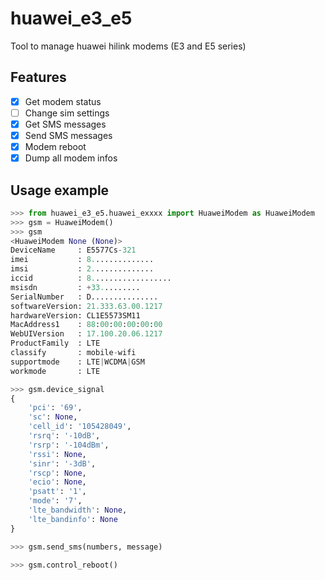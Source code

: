 # huawei_e3_e5
Tool to manage huawei hilink modems (E3 and E5 series)


## Features

- [x] Get modem status
- [ ] Change sim settings
- [x] Get SMS messages
- [x] Send SMS messages
- [x] Modem reboot
- [x] Dump all modem infos

## Usage example

```python
>>> from huawei_e3_e5.huawei_exxxx import HuaweiModem as HuaweiModem
>>> gsm = HuaweiModem()
>>> gsm
<HuaweiModem None (None)>
DeviceName     : E5577Cs-321
imei           : 8..............
imsi           : 2..............
iccid          : 8..................
msisdn         : +33.........
SerialNumber   : D...............
softwareVersion: 21.333.63.00.1217
hardwareVersion: CL1E5573SM11
MacAddress1    : 88:00:00:00:00:00
WebUIVersion   : 17.100.20.06.1217
ProductFamily  : LTE
classify       : mobile-wifi
supportmode    : LTE|WCDMA|GSM
workmode       : LTE

>>> gsm.device_signal
{
    'pci': '69',
    'sc': None,
    'cell_id': '105428049',
    'rsrq': '-10dB',
    'rsrp': '-104dBm',
    'rssi': None,
    'sinr': '-3dB',
    'rscp': None,
    'ecio': None,
    'psatt': '1',
    'mode': '7',
    'lte_bandwidth': None,
    'lte_bandinfo': None
}

>>> gsm.send_sms(numbers, message)

>>> gsm.control_reboot()
```
